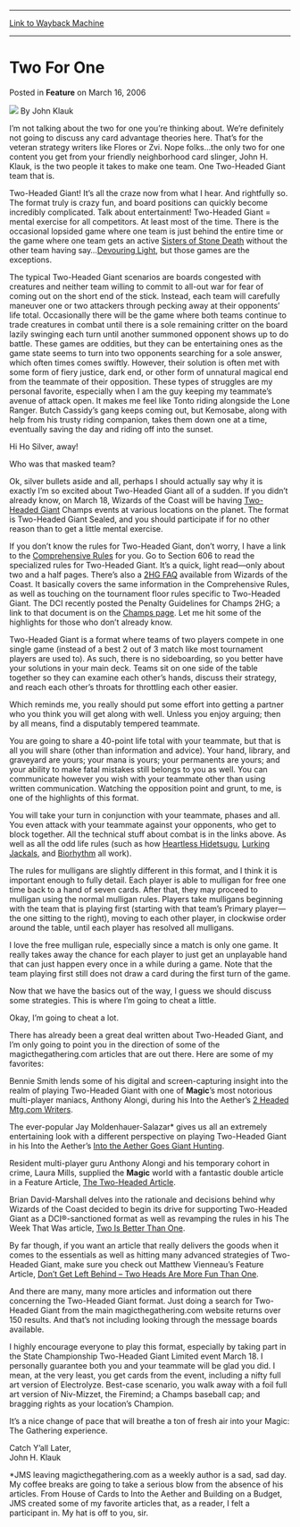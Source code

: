 
---
[Link to Wayback Machine](https://web.archive.org/web/20170809120327/http://magic.wizards.com/en/articles/archive/feature/two-one-2006-03-16)

[_metadata_:author]:- "John Klauk"
[_metadata_:description]:- "I’m not talking about the two for one you’re thinking about. We’re definitely not going to discuss any card advantage theories here. That’s for the veteran strategy writers like Flores or Zvi. Nope folks…the only two for one content you get from your friendly neighborhood card slinger, John H. Klauk, is the two people it takes to make one team. One Two-Headed Giant team that is."
[_metadata_:generator]:- "Drupal 7 (http://drupal.org)"
[_metadata_:publish_date]:- "2006-03-16"
[_metadata_:title]:- "Two For One"
[_metadata_:wayback_capture_timestamp]:- "2017-08-09 12:03:27+00:00"
[_metadata_:wayback_raw_url]:- "https://web.archive.org/web/20170809120327id_/http://magic.wizards.com/en/articles/archive/feature/two-one-2006-03-16"
[_metadata_:wayback_url]:- "http://magic.wizards.com/en/articles/archive/feature/two-one-2006-03-16"
---


Two For One
===========



 Posted in **Feature**
 on March 16, 2006 






![](https://media.magic.wizards.com/styles/auth_small/public/generic-avatar-150_334.png)
By John Klauk











I’m not talking about the two for one you’re thinking about. We’re definitely not going to discuss any card advantage theories here. That’s for the veteran strategy writers like Flores or Zvi. Nope folks…the only two for one content you get from your friendly neighborhood card slinger, John H. Klauk, is the two people it takes to make one team. One Two-Headed Giant team that is.


Two-Headed Giant! It’s all the craze now from what I hear. And rightfully so. The format truly is crazy fun, and board positions can quickly become incredibly complicated. Talk about entertainment! Two-Headed Giant = mental exercise for all competitors. At least most of the time. There is the occasional lopsided game where one team is just behind the entire time or the game where one team gets an active [Sisters of Stone Death](http://gatherer.wizards.com/Pages/Card/Details.aspx?name=Sisters+of+Stone+Death) without the other team having say…[Devouring Light](http://gatherer.wizards.com/Pages/Card/Details.aspx?name=Devouring+Light), but those games are the exceptions.


The typical Two-Headed Giant scenarios are boards congested with creatures and neither team willing to commit to all-out war for fear of coming out on the short end of the stick. Instead, each team will carefully maneuver one or two attackers through pecking away at their opponents’ life total. Occasionally there will be the game where both teams continue to trade creatures in combat until there is a sole remaining critter on the board lazily swinging each turn until another summoned opponent shows up to do battle. These games are oddities, but they can be entertaining ones as the game state seems to turn into two opponents searching for a sole answer, which often times comes swiftly. However, their solution is often met with some form of fiery justice, dark end, or other form of unnatural magical end from the teammate of their opposition. These types of struggles are my personal favorite, especially when I am the guy keeping my teammate’s avenue of attack open. It makes me feel like Tonto riding alongside the Lone Ranger. Butch Cassidy’s gang keeps coming out, but Kemosabe, along with help from his trusty riding companion, takes them down one at a time, eventually saving the day and riding off into the sunset.


Hi Ho Silver, away!


Who was that masked team?


Ok, silver bullets aside and all, perhaps I should actually say why it is exactly I’m so excited about Two-Headed Giant all of a sudden. If you didn’t already know, on March 18, Wizards of the Coast will be having [Two-Headed Giant](http://www.wizards.com/default.asp?x=events/magic/champs) Champs events at various locations on the planet. The format is Two-Headed Giant Sealed, and you should participate if for no other reason than to get a little mental exercise.


If you don’t know the rules for Two-Headed Giant, don’t worry, I have a link to the [Comprehensive Rules](http://www.wizards.com/default.asp?x=magic/rules/tourneyplayer) for you. Go to Section 606 to read the specialized rules for Two-Headed Giant. It’s a quick, light read—only about two and a half pages. There’s also a [2HG FAQ](http://www.wizards.com/default.asp?x=dci/doccenter/home) available from Wizards of the Coast. It basically covers the same information in the Comprehensive Rules, as well as touching on the tournament floor rules specific to Two-Headed Giant. The DCI recently posted the Penalty Guidelines for Champs 2HG; a link to that document is on the [Champs page](http://www.wizards.com/default.asp?x=events/magic/champs). Let me hit some of the highlights for those who don’t already know.


Two-Headed Giant is a format where teams of two players compete in one single game (instead of a best 2 out of 3 match like most tournament players are used to). As such, there is no sideboarding, so you better have your solutions in your main deck. Teams sit on one side of the table together so they can examine each other’s hands, discuss their strategy, and reach each other’s throats for throttling each other easier.


Which reminds me, you really should put some effort into getting a partner who you think you will get along with well. Unless you enjoy arguing; then by all means, find a disputably tempered teammate.


You are going to share a 40-point life total with your teammate, but that is all you will share (other than information and advice). Your hand, library, and graveyard are yours; your mana is yours; your permanents are yours; and your ability to make fatal mistakes still belongs to you as well. You can communicate however you wish with your teammate other than using written communication. Watching the opposition point and grunt, to me, is one of the highlights of this format. 


You will take your turn in conjunction with your teammate, phases and all. You even attack with your teammate against your opponents, who get to block together. All the technical stuff about combat is in the links above. As well as all the odd life rules (such as how [Heartless Hidetsugu](http://gatherer.wizards.com/Pages/Card/Details.aspx?name=Heartless+Hidetsugu), [Lurking Jackals](http://gatherer.wizards.com/Pages/Card/Details.aspx?name=Lurking+Jackals), and [Biorhythm](http://gatherer.wizards.com/Pages/Card/Details.aspx?name=Biorhythm) all work).


The rules for mulligans are slightly different in this format, and I think it is important enough to fully detail. Each player is able to mulligan for free one time back to a hand of seven cards. After that, they may proceed to mulligan using the normal mulligan rules. Players take mulligans beginning with the team that is playing first (starting with that team’s Primary player—the one sitting to the right), moving to each other player, in clockwise order around the table, until each player has resolved all mulligans.


I love the free mulligan rule, especially since a match is only one game. It really takes away the chance for each player to just get an unplayable hand that can just happen every once in a while during a game. Note that the team playing first still does not draw a card during the first turn of the game.


Now that we have the basics out of the way, I guess we should discuss some strategies. This is where I’m going to cheat a little.


Okay, I’m going to cheat a lot.


There has already been a great deal written about Two-Headed Giant, and I’m only going to point you in the direction of some of the magicthegathering.com articles that are out there. Here are some of my favorites:


Bennie Smith lends some of his digital and screen-capturing insight into the realm of playing Two-Headed Giant with one of **Magic**’s most notorious multi-player maniacs, Anthony Alongi, during his Into the Aether’s [2 Headed Mtg.com Writers](/en/articles/archive/having-serious-fun-two-headed-giant-2005-05-26).


The ever-popular Jay Moldenhauer-Salazar\* gives us all an extremely entertaining look with a different perspective on playing Two-Headed Giant in his Into the Aether’s [Into the Aether Goes Giant Hunting](/en/articles/archive/intotheaether-goes-giant-hunting-2005-01-25).


Resident multi-player guru Anthony Alongi and his temporary cohort in crime, Laura Mills, supplied the **Magic** world with a fantastic double article in a Feature Article, [The Two-Headed Article](/en/articles/archive/two-headed-article-2005-08-15).


Brian David-Marshall delves into the rationale and decisions behind why Wizards of the Coast decided to begin its drive for supporting Two-Headed Giant as a DCI®-sanctioned format as well as revamping the rules in his The Week That Was article, [Two Is Better Than One](/en/articles/archive/week-was/two-better-one-2005-08-05).


By far though, if you want an article that really delivers the goods when it comes to the essentials as well as hitting many advanced strategies of Two-Headed Giant, make sure you check out Matthew Vienneau’s Feature Article, [Don’t Get Left Behind – Two Heads Are More Fun Than One](/en/articles/archive/dont-get-left-behind-%E2%80%93-two-heads-are-more-fun-one-2005-11-07).


And there are many, many more articles and information out there concerning the Two-Headed Giant format. Just doing a search for Two-Headed Giant from the main magicthegathering.com website returns over 150 results. And that’s not including looking through the message boards available.


I highly encourage everyone to play this format, especially by taking part in the State Championship Two-Headed Giant Limited event March 18. I personally guarantee both you and your teammate will be glad you did. I mean, at the very least, you get cards from the event, including a nifty full art version of Electrolyze. Best-case scenario, you walk away with a foil full art version of Niv-Mizzet, the Firemind; a Champs baseball cap; and bragging rights as your location’s Champion.


It’s a nice change of pace that will breathe a ton of fresh air into your Magic: The Gathering experience. 


Catch Y’all Later,   
 John H. Klauk


\*JMS leaving magicthegathering.com as a weekly author is a sad, sad day. My coffee breaks are going to take a serious blow from the absence of his articles. From House of Cards to Into the Aether and Building on a Budget, JMS created some of my favorite articles that, as a reader, I felt a participant in. My hat is off to you, sir.







